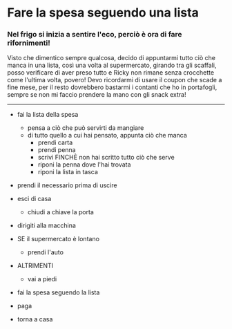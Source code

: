 # Fare la spesa seguendo una lista

### Nel frigo si inizia a sentire l'eco, perciò è ora di fare rifornimenti!
Visto che dimentico sempre qualcosa, decido di appuntarmi tutto ciò che manca in una lista, così una volta al supermercato, girando tra gli scaffali, posso verificare di aver preso tutto e Ricky non rimane senza crocchette come l'ultima volta, povero! Devo ricordarmi di usare il coupon che scade a fine mese, per il resto dovrebbero bastarmi i contanti che ho in portafogli, sempre se non mi faccio prendere la mano con gli snack extra!

---

- fai la lista della spesa
    - pensa a ciò che può servirti da mangiare
    - di tutto quello a cui hai pensato, appunta ciò che manca
        - prendi carta
        - prendi penna
        - scrivi FINCHÈ non hai scritto tutto ciò che serve
        - riponi la penna dove l'hai trovata
        - riponi la lista in tasca

- prendi il necessario prima di uscire
- esci di casa
    - chiudi a chiave la porta

- dirigiti alla macchina
- SE il supermercato è lontano
    - prendi l'auto
- ALTRIMENTI
    - vai a piedi
- fai la spesa seguendo la lista
- paga
- torna a casa